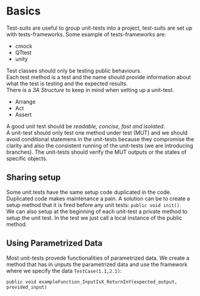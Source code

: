 # Basics
Test-suits are useful to group unit-tests into a project, test-suits are set up with tests-frameworks. Some example of tests-frameworks are:<br/>
- cmock
- QTtest
- unity

Test classes should only be testing public behaviours.<br/>
Each test method is a test and the name should provide information about what the test is testing and the expected results.<br/>
There is a *3A Structure* to keep in mind when setting up a unit-test.<br/>
* Arrange
* Act
* Assert

A good unit test should be *readable, concise, fast and isolated*.<br/>
A unit-test should only test one method under test (MUT) and we should avoid conditional statemens in the unit-tests because they compromise the clarity and also the consistent running of the unit-tests (we are introducing branches). The unit-tests should verify the MUT outputs or the states of specific objects.

## Sharing setup
Some unit tests have the same setup code duplicated in the code. Duplicated code makes maintenance a pain. A solution can be to create a setup method that it is fired before any unit tests: `public void init()`.</br>
We can also setup at the beginning of each unit-test a private method to setup the unit test. In the test we just call a local instance of the public method.
## Using Parametrized Data
Most unit-tests provede functionalities of parametrized data. We create a method that has in unputs the parametrized data and use the framework where we specify the data `TestCase(1.1,2.1)`:
```
public void exampleFunction_InputIsX_ReturnInY(expected_output, provided_input)
``` 